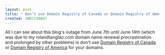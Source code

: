```yaml
---
layout: post
title: " Don't use Domain Registry of Canada or Domain Registry of America"
created: 1087236607
---
```

All I can see about this  blog's outage from June 7th until June 14th  (which was due to my rolandtanglao.com domain name renewal procrastination and prolonged by other problems) is don't use <a href="http://droc.ca/">Domain Registry of Canada</a> or <a href="http://www.droa.com/">Domain Registry of America</a> for your domains.

